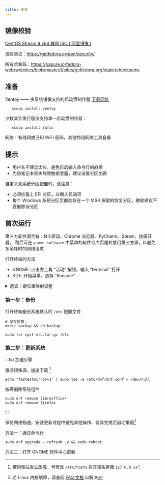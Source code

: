 ```yaml
---
title: 安装
---
```


## 镜像校验

<p><a className="button button--lg button--primary" href="https://mirrors.aliyun.com/centos-stream/9-stream/BaseOS/x86_64/iso/CentOS-Stream-9-latest-x86_64-boot.iso" target="_blank">CentOS Stream 9 x64 联网 ISO ( 阿里镜像 )</a></p>

指纹验证：https://getfedora.org/en/security/

所有哈希码：https://pagure.io/fedora-web/websites/blob/master/f/sites/getfedora.org/static/checksums

## 准备

Ventoy —— 多系统镜像支持的启动盘制作器 [下载网址](https://www.ventoy.net/cn/download.html)

       scoop install ventoy

少数其它发行版仅支持单一启动盘制作器：

       scoop install rufus

网络：有线网或已知 WiFi 密码，其他特用网络工具自备

## 提示

- 用户名不建议太长，避免日后输入命令行的麻烦
- 为防笔记本丢失导致数据泄露，建议设置分区加密

自定义双系统分区配置时，请注意：

- 必须挂载上 EFI 分区，以刷入启动项
- 每个 Windows 系统分区后都会存在一个 MSR 保留的恢复分区，微软建议不要删除该分区

## 首次运行

第三方软件源含有：N卡驱动、Chrome 浏览器、PyCharm、Steam。按需开启。
稍后可在 `gnome-software` 中菜单的软件仓库页尾处禁用第三方源，以避免多余耗时的网络请求

打开终端的方法

- GNOME: 点击左上角 “活动” 按钮，输入 “terminal” 打开
- KDE: 开始菜单，选择 “Konsole”

<details>
    <summary>选调：键位重映射调整</summary>

笔者推荐，该[调整](/docs/dev/keymap)需要一段适应时间，可提高操作效率。

</details>

### 第一步：备份

打开终端备份系统默认的 `/etc` 配置文件


```shell
# 保存位置：
mkdir backup && cd backup
```

    sudo tar cpzf etc.tar.gz /etc

### 第二步：更新系统

:::tip 加速步骤

激活镜像源，加速下载 [^1]

    echo "fastestmirror=1" | sudo tee -a /etc/dnf/dnf.conf > /dev/null

按需删除系统组件

    sudo dnf remove libreoffice*
    sudo dnf remove firefox

:::

保持网络畅通，安装更新过程中避免其他操作、待其完成后自动重启[^2]

方法一：通过命令行

    sudo dnf upgrade --refresh -y && sudo reboot

方法二：打开 GNOME 软件中心更新

[^1]: 若镜像站发生故障，可修改 `/etc/hosts` 将其域名屏蔽 `127.0.0.1`
[^2]: 若 Linux 内核故障，请查阅 [FAQ 文档](./faq#新内核无法启动导致黑屏死机) 以解决

